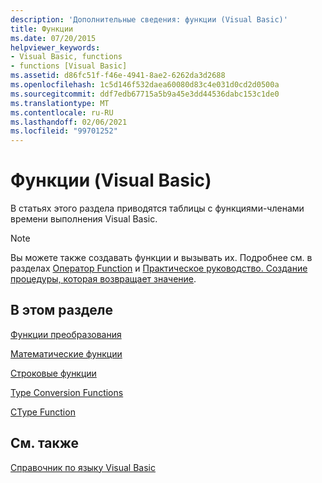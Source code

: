 ```yaml
---
description: 'Дополнительные сведения: функции (Visual Basic)'
title: Функции
ms.date: 07/20/2015
helpviewer_keywords:
- Visual Basic, functions
- functions [Visual Basic]
ms.assetid: d86fc51f-f46e-4941-8ae2-6262da3d2688
ms.openlocfilehash: 1c5d146f532daea60080d83c4e031d0cd2d0500a
ms.sourcegitcommit: ddf7edb67715a5b9a45e3dd44536dabc153c1de0
ms.translationtype: MT
ms.contentlocale: ru-RU
ms.lasthandoff: 02/06/2021
ms.locfileid: "99701252"
---
```

# <a name="functions-visual-basic"></a>Функции (Visual Basic)

В статьях этого раздела приводятся таблицы с функциями-членами времени выполнения Visual Basic.  
  
> [!NOTE]
> Вы можете также создавать функции и вызывать их. Подробнее см. в разделах [Оператор Function](../statements/function-statement.md) и [Практическое руководство. Создание процедуры, которая возвращает значение](../../programming-guide/language-features/procedures/how-to-create-a-procedure-that-returns-a-value.md).  
  
## <a name="in-this-section"></a>В этом разделе  

 [Функции преобразования](conversion-functions.md)  
  
 [Математические функции](math-functions.md)  
  
 [Строковые функции](string-functions.md)  
  
 [Type Conversion Functions](type-conversion-functions.md)  
  
 [CType Function](ctype-function.md)  
  
## <a name="related-sections"></a>См. также  

 [Справочник по языку Visual Basic](../index.md)  
